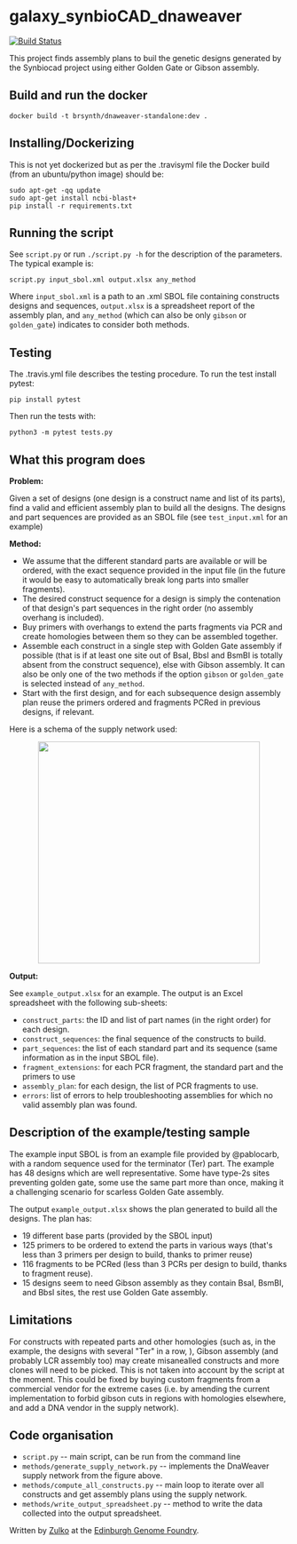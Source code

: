 # galaxy_synbioCAD_dnaweaver

[![Build Status](https://travis-ci.org/Edinburgh-Genome-Foundry/galaxy_synbiocad_dnaweaver.svg?branch=master)](https://travis-ci.org/Edinburgh-Genome-Foundry/galaxy_synbiocad_dnaweaver)

This project finds assembly plans to buil the genetic designs generated by the Synbiocad project using either Golden Gate or Gibson assembly.

## Build and run the docker

```
docker build -t brsynth/dnaweaver-standalone:dev .
```

## Installing/Dockerizing

This is not yet dockerized but as per the .travisyml file the Docker build (from an ubuntu/python image) should be:

```
sudo apt-get -qq update
sudo apt-get install ncbi-blast+
pip install -r requirements.txt
```

## Running the script

See ``script.py`` or run ``./script.py -h`` for the description of the parameters.
The typical example is:

```
script.py input_sbol.xml output.xlsx any_method
```

Where ``input_sbol.xml`` is a path to an .xml SBOL file containing constructs designs and sequences, ``output.xlsx`` is a spreadsheet report of the assembly
plan, and ``any_method`` (which can also be only ``gibson`` or ``golden_gate``)
indicates to consider both methods.

## Testing

The .travis.yml file describes the testing procedure. To run the test install pytest:

```
pip install pytest
```

Then run the tests with:

```
python3 -m pytest tests.py
```

## What this program does

**Problem:**

Given a set of designs (one design is a construct name and list of
its parts), find a valid and efficient assembly plan to build all the designs.
The designs and part sequences are provided as an SBOL file
(see ``test_input.xml`` for an example)

**Method:**

- We assume that the different standard parts are available or will be ordered,
  with the exact sequence provided in the input file (in the future it would be easy to automatically break long parts into smaller fragments).
- The desired construct sequence for a design is simply the contenation of that design's part sequences in the right order (no assembly overhang is included).
- Buy primers with overhangs to extend the parts fragments via PCR and create   homologies between them so they can be assembled together.
- Assemble each construct in a single step with Golden Gate assembly if possible (that is if at least one site out of BsaI, BbsI and BsmBI is totally absent from the construct sequence), else with Gibson assembly. It can also be only one of the two methods if the option ``gibson`` or ``golden_gate`` is selected instead of ``any_method``.
- Start with the first design, and for each subsequence design assembly plan   reuse the primers ordered and fragments PCRed in previous designs, if   relevant.

Here is a schema of the supply network used:


<p align="center"><img width="400" src="docs/illustration.png"></p>

**Output:**

See ``example_output.xlsx`` for an example. The output is an Excel spreadsheet with the following sub-sheets:

- ``construct_parts``: the ID and list of part names (in the right order) for each design.
- ``construct_sequences``: the final sequence of the constructs to build.
- ``part_sequences``: the list of each standard part and its sequence (same information as in the input SBOL file).
- ``fragment_extensions``: for each PCR fragment, the standard part and the primers to use
- ``assembly_plan``: for each design, the list of PCR fragments to use. 
- ``errors``: list of errors to help troubleshooting assemblies for which no valid assembly plan was found.

## Description of the example/testing sample

The example input SBOL is from an example file provided by @pablocarb, with a random sequence used for the terminator (Ter) part. The example has 48 designs which are well representative. Some have type-2s sites preventing golden gate, some use the same part more than once, making it a challenging scenario for scarless Golden Gate assembly.

The output ``example_output.xlsx`` shows the plan generated to build all the designs. The plan has:

- 19 different base parts (provided by the SBOL input)
- 125 primers to be ordered to extend the parts in various ways (that's less than 3 primers per design to build, thanks to primer reuse)
- 116 fragments to be PCRed (less than 3 PCRs per design to build, thanks to fragment reuse).
- 15 designs seem to need Gibson assembly as they contain BsaI, BsmBI, and BbsI sites, the rest use Golden Gate assembly. 

## Limitations

For constructs with repeated parts and other homologies (such as, in the example, the designs with several "Ter" in a row, ), Gibson assembly (and probably LCR assembly too) may create misanealled constructs and more clones will need to be picked. This is not taken into account by the script at the moment. This could be fixed by buying custom fragments from a commercial vendor for the extreme cases (i.e. by amending the current implementation to forbid gibson cuts in regions with homologies elsewhere, and add a DNA vendor in the supply network).

## Code organisation

- ``script.py`` -- main script, can be run from the command line
- ``methods/generate_supply_network.py`` -- implements the DnaWeaver supply network from the figure above.
- ``methods/compute_all_constructs.py`` -- main loop to iterate over all constructs and get assembly plans using the supply network.
- ``methods/write_output_spreadsheet.py`` -- method to write the data collected into the output spreadsheet.

Written by [Zulko](https://github.com/Zulko) at the [Edinburgh Genome Foundry](https://edinburgh-genome-foundry.github.io/).

